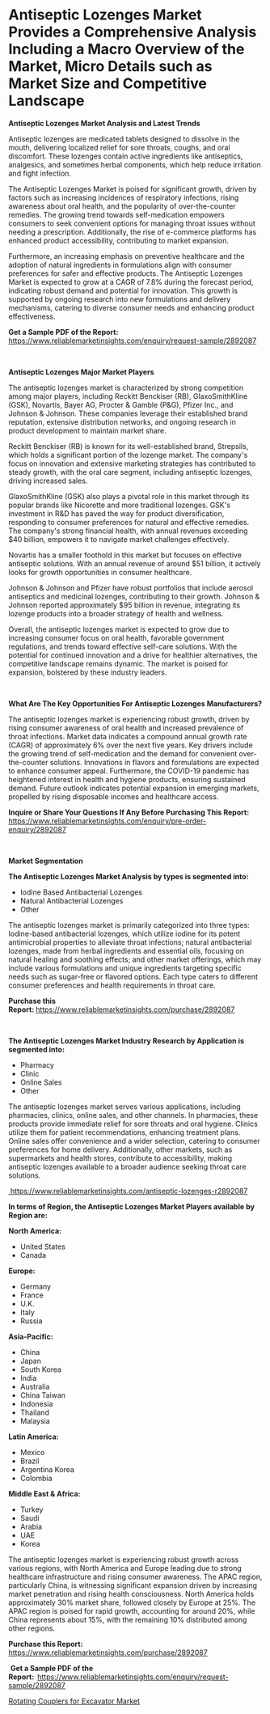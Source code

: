 <p><h1>Antiseptic Lozenges Market Provides a Comprehensive Analysis Including a Macro Overview of the Market, Micro Details such as Market Size and Competitive Landscape</h1></p><p><strong>Antiseptic Lozenges Market Analysis and Latest Trends</strong></p>
<p><p>Antiseptic lozenges are medicated tablets designed to dissolve in the mouth, delivering localized relief for sore throats, coughs, and oral discomfort. These lozenges contain active ingredients like antiseptics, analgesics, and sometimes herbal components, which help reduce irritation and fight infection.</p><p>The Antiseptic Lozenges Market is poised for significant growth, driven by factors such as increasing incidences of respiratory infections, rising awareness about oral health, and the popularity of over-the-counter remedies. The growing trend towards self-medication empowers consumers to seek convenient options for managing throat issues without needing a prescription. Additionally, the rise of e-commerce platforms has enhanced product accessibility, contributing to market expansion.</p><p>Furthermore, an increasing emphasis on preventive healthcare and the adoption of natural ingredients in formulations align with consumer preferences for safer and effective products. The Antiseptic Lozenges Market is expected to grow at a CAGR of 7.8% during the forecast period, indicating robust demand and potential for innovation. This growth is supported by ongoing research into new formulations and delivery mechanisms, catering to diverse consumer needs and enhancing product effectiveness.</p></p>
<p><strong>Get a Sample PDF of the Report:&nbsp;</strong> <a href="https://www.reliablemarketinsights.com/enquiry/request-sample/2892087?utm_campaign=3014&utm_medium=2&utm_source=Github&utm_content=ia&utm_term=15032025&utm_id=antiseptic-lozenges">https://www.reliablemarketinsights.com/enquiry/request-sample/2892087</a></p>
<p>&nbsp;</p>
<p><strong>Antiseptic Lozenges Major Market Players</strong></p>
<p><p>The antiseptic lozenges market is characterized by strong competition among major players, including Reckitt Benckiser (RB), GlaxoSmithKline (GSK), Novartis, Bayer AG, Procter & Gamble (P&G), Pfizer Inc., and Johnson & Johnson. These companies leverage their established brand reputation, extensive distribution networks, and ongoing research in product development to maintain market share.</p><p>Reckitt Benckiser (RB) is known for its well-established brand, Strepsils, which holds a significant portion of the lozenge market. The company's focus on innovation and extensive marketing strategies has contributed to steady growth, with the oral care segment, including antiseptic lozenges, driving increased sales.</p><p>GlaxoSmithKline (GSK) also plays a pivotal role in this market through its popular brands like Nicorette and more traditional lozenges. GSK's investment in R&D has paved the way for product diversification, responding to consumer preferences for natural and effective remedies. The company's strong financial health, with annual revenues exceeding $40 billion, empowers it to navigate market challenges effectively.</p><p>Novartis has a smaller foothold in this market but focuses on effective antiseptic solutions. With an annual revenue of around $51 billion, it actively looks for growth opportunities in consumer healthcare.</p><p>Johnson & Johnson and Pfizer have robust portfolios that include aerosol antiseptics and medicinal lozenges, contributing to their growth. Johnson & Johnson reported approximately $95 billion in revenue, integrating its lozenge products into a broader strategy of health and wellness.</p><p>Overall, the antiseptic lozenges market is expected to grow due to increasing consumer focus on oral health, favorable government regulations, and trends toward effective self-care solutions. With the potential for continued innovation and a drive for healthier alternatives, the competitive landscape remains dynamic. The market is poised for expansion, bolstered by these industry leaders.</p></p>
<p>&nbsp;</p>
<p><strong>What Are The Key Opportunities For Antiseptic Lozenges Manufacturers?</strong></p>
<p><p>The antiseptic lozenges market is experiencing robust growth, driven by rising consumer awareness of oral health and increased prevalence of throat infections. Market data indicates a compound annual growth rate (CAGR) of approximately 6% over the next five years. Key drivers include the growing trend of self-medication and the demand for convenient over-the-counter solutions. Innovations in flavors and formulations are expected to enhance consumer appeal. Furthermore, the COVID-19 pandemic has heightened interest in health and hygiene products, ensuring sustained demand. Future outlook indicates potential expansion in emerging markets, propelled by rising disposable incomes and healthcare access.</p></p>
<p><strong>Inquire or Share Your Questions If Any Before Purchasing This Report:</strong> <a href="https://www.reliablemarketinsights.com/enquiry/pre-order-enquiry/2892087?utm_campaign=3014&utm_medium=2&utm_source=Github&utm_content=ia&utm_term=15032025&utm_id=antiseptic-lozenges">https://www.reliablemarketinsights.com/enquiry/pre-order-enquiry/2892087</a></p>
<p>&nbsp;</p>
<p><strong>Market Segmentation</strong></p>
<p><strong>The Antiseptic Lozenges Market Analysis by types is segmented into:</strong></p>
<p><ul><li>Iodine Based Antibacterial Lozenges</li><li>Natural Antibacterial Lozenges</li><li>Other</li></ul></p>
<p><p>The antiseptic lozenges market is primarily categorized into three types: Iodine-based antibacterial lozenges, which utilize iodine for its potent antimicrobial properties to alleviate throat infections; natural antibacterial lozenges, made from herbal ingredients and essential oils, focusing on natural healing and soothing effects; and other market offerings, which may include various formulations and unique ingredients targeting specific needs such as sugar-free or flavored options. Each type caters to different consumer preferences and health requirements in throat care.</p></p>
<p><strong>Purchase this Report:&nbsp;</strong><a href="https://www.reliablemarketinsights.com/purchase/2892087?utm_campaign=3014&utm_medium=2&utm_source=Github&utm_content=ia&utm_term=15032025&utm_id=antiseptic-lozenges">https://www.reliablemarketinsights.com/purchase/2892087</a></p>
<p>&nbsp;</p>
<p><strong>The Antiseptic Lozenges Market Industry Research by Application is segmented into:</strong></p>
<p><ul><li>Pharmacy</li><li>Clinic</li><li>Online Sales</li><li>Other</li></ul></p>
<p><p>The antiseptic lozenges market serves various applications, including pharmacies, clinics, online sales, and other channels. In pharmacies, these products provide immediate relief for sore throats and oral hygiene. Clinics utilize them for patient recommendations, enhancing treatment plans. Online sales offer convenience and a wider selection, catering to consumer preferences for home delivery. Additionally, other markets, such as supermarkets and health stores, contribute to accessibility, making antiseptic lozenges available to a broader audience seeking throat care solutions.</p></p>
<p><a href="https://www.reliablemarketinsights.com/antiseptic-lozenges-r2892087?utm_campaign=3014&utm_medium=2&utm_source=Github&utm_content=ia&utm_term=15032025&utm_id=antiseptic-lozenges">&nbsp;https://www.reliablemarketinsights.com/antiseptic-lozenges-r2892087</a></p>
<p><strong>In terms of Region, the Antiseptic Lozenges Market Players available by Region are:</strong></p>
<p>
    <p> <strong> North America: </strong>
        <ul>
            <li>United States</li>
            <li>Canada</li>
        </ul>
        </p> 
    <p> <strong> Europe: </strong>
        <ul>
            <li>Germany</li>
            <li>France</li>
            <li>U.K.</li>
            <li>Italy</li>
            <li>Russia</li>
        </ul>
        </p> 
    <p> <strong> Asia-Pacific: </strong>
        <ul>
            <li>China</li>
            <li>Japan</li>
            <li>South Korea</li>
            <li>India</li>
            <li>Australia</li>
            <li>China Taiwan</li>
            <li>Indonesia</li>
            <li>Thailand</li>
            <li>Malaysia</li>
        </ul>
        </p> 
    <p> <strong> Latin America: </strong>
        <ul>
            <li>Mexico</li>
            <li>Brazil</li>
            <li>Argentina Korea</li>
            <li>Colombia</li>
        </ul>
        </p> 
    <p> <strong> Middle East & Africa: </strong>
        <ul>
            <li>Turkey</li>
            <li>Saudi</li>
            <li>Arabia</li>
            <li>UAE</li>
            <li>Korea</li>
        </ul>
    </p>
    </p>
<p><p>The antiseptic lozenges market is experiencing robust growth across various regions, with North America and Europe leading due to strong healthcare infrastructure and rising consumer awareness. The APAC region, particularly China, is witnessing significant expansion driven by increasing market penetration and rising health consciousness. North America holds approximately 30% market share, followed closely by Europe at 25%. The APAC region is poised for rapid growth, accounting for around 20%, while China represents about 15%, with the remaining 10% distributed among other regions.</p></p>
<p><strong>Purchase this Report: </strong><a href="https://www.reliablemarketinsights.com/purchase/2892087?utm_campaign=3014&utm_medium=2&utm_source=Github&utm_content=ia&utm_term=15032025&utm_id=antiseptic-lozenges">https://www.reliablemarketinsights.com/purchase/2892087</a></p>
<p>&nbsp;<strong>Get a Sample PDF of the Report:&nbsp;&nbsp;</strong><a href="https://www.reliablemarketinsights.com/enquiry/request-sample/2892087?utm_campaign=3014&utm_medium=2&utm_source=Github&utm_content=ia&utm_term=15032025&utm_id=antiseptic-lozenges">https://www.reliablemarketinsights.com/enquiry/request-sample/2892087</a></p>
<p><strong></strong></p>
<p><p><a href="https://github.com/ternainglin/Market-Research-Report-List-1/blob/main/rotating-couplers-for-excavator-market.md?utm_campaign=3014&utm_medium=2&utm_source=Github&utm_content=ia&utm_term=15032025&utm_id=antiseptic-lozenges">Rotating Couplers for Excavator Market</a></p></p>